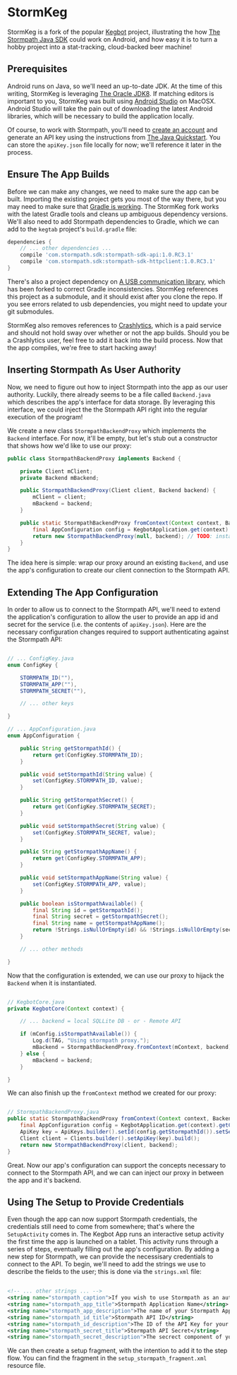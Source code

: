 # StormKeg

StormKeg is a fork of the popular [Kegbot][1] project, illustrating the how [The Stormpath Java SDK][2] could work on Android, 
and how easy it is to turn a hobby project into a stat-tracking, cloud-backed beer machine!

## Prerequisites

Android runs on Java, so we'll need an up-to-date JDK. At the time of this writing, StormKeg is leveraging [The Oracle JDK8][3].
If matching editors is important to you, StormKeg was built using [Android Studio][4] on MacOSX. Android Studio will take the pain
out of downloading the latest Android libraries, which will be necessary to build the application locally.

Of course, to work with Stormpath, you'll need to [create an account][5] and generate an API key using the instructions from 
[The Java Quickstart][2]. You can store the `apiKey.json` file locally for now; we'll reference it later in the process.

## Ensure The App Builds
Before we can make any changes, we need to make sure the app can be built. Importing the existing project gets you most of the way 
there, but you may need to make sure that [Gradle is working][7]. The StormKeg fork works with the latest Gradle tools and cleans up
ambiguous dependency versions. We'll also need to add Stormpath dependencies to Gradle, which we can add to the `kegtab` project's
`build.gradle` file:

```groovy
dependencies {
	// ... other dependencies ...
    compile 'com.stormpath.sdk:stormpath-sdk-api:1.0.RC3.1'
    compile 'com.stormpath.sdk:stormpath-sdk-httpclient:1.0.RC3.1'
}
```

There's also a project dependency on [A USB communication library][6], which has been forked to correct Gradle inconsistencies. 
StormKeg references this project as a submodule, and it should exist after you clone the repo. If you see errors related to usb 
dependencies, you might need to update your git submodules.

StormKeg also removes references to [Crashlytics][8], which is a paid service and should not hold sway over whether or not the
app builds. Should you be a Crashlytics user, feel free to add it back into the build process. Now that the app compiles, we're
free to start hacking away!

## Inserting Stormpath As User Authority
Now, we need to figure out how to inject Stormpath into the app as our user authority. Luckily, there already seems to
be a file called `Backend.java` which describes the app's interface for data storage. By leveraging this interface, we could
inject the the Stormpath API right into the regular execution of the program!

We create a new class `StormpathBackendProxy` which implements the `Backend` interface. For now, it'll be empty, but let's stub 
out a constructor that shows how we'd like to use our proxy:

```java
public class StormpathBackendProxy implements Backend {

	private Client mClient;
	private Backend mBackend;

	public StormpathBackendProxy(Client client, Backend backend) {
		mClient = client;
		mBackend = backend;
	}

	public static StormpathBackendProxy fromContext(Context context, Backend backend) {
		final AppConfiguration config = KegbotApplication.get(context).getConfig();
		return new StormpathBackendProxy(null, backend); // TODO: instantiate Stormpath client from config
	}
}
```

The idea here is simple: wrap our proxy around an existing `Backend`, and use the app's configuration to create our client
connection to the Stormpath API.

## Extending The App Configuration
In order to allow us to connect to the Stormpath API, we'll need to extend the application's configuration to allow the user to provide an app id and secret for the service (i.e. the contents of `apiKey.json`). Here are the necessary configuration changes required to support
authenticating against the Stormpath API:

```java

// ... ConfigKey.java
enum ConfigKey {

	STORMPATH_ID(""),
	STORMPATH_APP(""),
	STORMPATH_SECRET(""),

	// ... other keys

}

// ... AppConfiguration.java
enum AppConfiguration {

	public String getStormpathId() {
		return get(ConfigKey.STORMPATH_ID);
	}

	public void setStormpathId(String value) {
		set(ConfigKey.STORMPATH_ID, value);
	}

	public String getStormpathSecret() {
		return get(ConfigKey.STORMPATH_SECRET);
	}

	public void setStormpathSecret(String value) {
		set(ConfigKey.STORMPATH_SECRET, value);
	}

	public String getStormpathAppName() {
		return get(ConfigKey.STORMPATH_APP);
	}

	public void setStormpathAppName(String value) {
		set(ConfigKey.STORMPATH_APP, value);
	}

	public boolean isStormpathAvailable() {
		final String id = getStormpathId();
		final String secret = getStormpathSecret();
		final String name = getStormpathAppName();
		return !Strings.isNullOrEmpty(id) && !Strings.isNullOrEmpty(secret) && !Strings.isNullOrEmpty(name);
	}

	// ... other methods

}
```

Now that the configuration is extended, we can use our proxy to hijack the `Backend` when it is instantiated.

```java

// KegbotCore.java
private KegbotCore(Context context) {

	// ... backend = local SQLLite DB - or - Remote API

	if (mConfig.isStormpathAvailable()) {
		Log.d(TAG, "Using stormpath proxy.");
		mBackend = StormpathBackendProxy.fromContext(mContext, backend);
	} else {
		mBackend = backend;
	}

}

```

We can also finish up the `fromContext` method we created for our proxy:

```java

// StormpathBackendProxy.java
public static StormpathBackendProxy fromContext(Context context, Backend backend) {
	final AppConfiguration config = KegbotApplication.get(context).getConfig();
	ApiKey key = ApiKeys.builder().setId(config.getStormpathId()).setSecret(config.getStormpathSecret()).build();
	Client client = Clients.builder().setApiKey(key).build();
	return new StormpathBackendProxy(client, backend);
}

```

Great. Now our app's configuration can support the concepts necessary to connect to the Stormpath API, and we can
can inject our proxy in between the app and it's backend.

## Using The Setup to Provide Credentials
Even though the app can now support Stormpath credentials, the credentials still need to come from somewhere; 
that's where the `SetupActivity` comes in. The Kegbot App runs an interactive setup activity the first time the app 
is launched on a tablet. This activity runs through a series of steps, eventually filling out the app's configuration.
By adding a new step for Stormpath, we can provide the necessisary credentials to connect to the API. To begin, we'll
need to add the strings we use to describe the fields to the user; this is done via the `strings.xml` file:

```xml
	
<!-- ... other strings ... -->
<string name="stormpath_caption">If you wish to use Stormpath as an authentication authority, please enter your credentials below.</string>
<string name="stormpath_app_title">Stormpath Application Name</string>
<string name="stormpath_app_description">The name of your Stormpath Application</string>
<string name="stormpath_id_title">Stormpath API ID</string>
<string name="stormpath_id_description">The ID of the API Key for your Stormpath account</string>
<string name="stormpath_secret_title">Stormpath API Secret</string>
<string name="stormpath_secret_description">The secrect component of your Stormpath API Key</string>

```

We can then create a setup fragment, with the intention to add it to the step flow. You can find the fragment in
the `setup_stormpath_fragment.xml` resource file.

<!-- To communicate with the Stormpath REST API, we can leverage the existing Java instrumentation. Namely, we'll be using 
[The Stormpath Java SDK][2], and we need to instantiate it in the application. The idiomatic way to do this is in Java is 
via a lazy-loaded, app-wide singleton. Luckily, the app already has one: `KegbotCore.java`. -->

[1]:https://kegbot.org/
[2]:http://docs.stormpath.com/java/quickstart/
[3]:http://www.oracle.com/technetwork/java/javase/downloads/jdk8-downloads-2133151.html
[4]:https://developer.android.com/sdk/index.html
[5]:https://api.stormpath.com/register
[6]:https://github.com/azoff/usb-serial-for-android
[7]:http://tools.android.com/tech-docs/new-build-system/migrating-to-1-0-0
[8]:https://try.crashlytics.com/